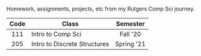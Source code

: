 Homework, assignments, projects, etc from my Rutgers Comp Sci journey.

| Code | Class                        | Semester   |
| :---:|------------------------------|:----------:|
| 111  | Intro to Comp Sci            | Fall '20   |
| 205  | Intro to Discrete Structures | Spring '21 |


